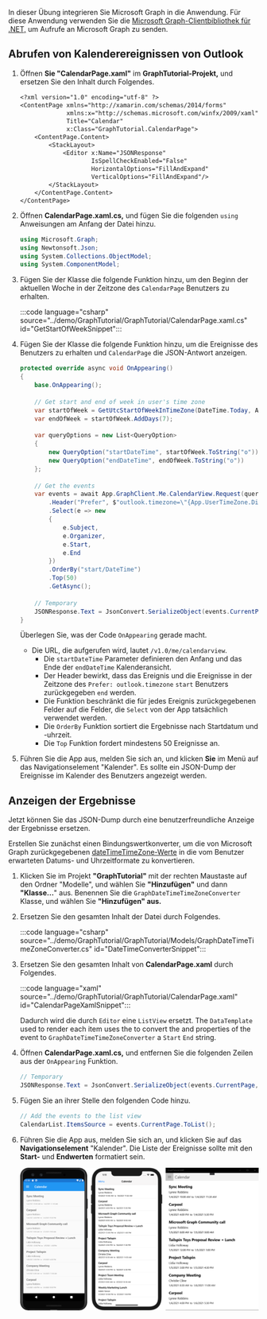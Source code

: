 <!-- markdownlint-disable MD002 MD041 -->

In dieser Übung integrieren Sie Microsoft Graph in die Anwendung. Für diese Anwendung verwenden Sie die [Microsoft Graph-Clientbibliothek für .NET,](https://github.com/microsoftgraph/msgraph-sdk-dotnet) um Aufrufe an Microsoft Graph zu senden.

## <a name="get-calendar-events-from-outlook"></a>Abrufen von Kalenderereignissen von Outlook

1. Öffnen **Sie "CalendarPage.xaml"** im **GraphTutorial-Projekt,** und ersetzen Sie den Inhalt durch Folgendes.

    ```xaml
    <?xml version="1.0" encoding="utf-8" ?>
    <ContentPage xmlns="http://xamarin.com/schemas/2014/forms"
                 xmlns:x="http://schemas.microsoft.com/winfx/2009/xaml"
                 Title="Calendar"
                 x:Class="GraphTutorial.CalendarPage">
        <ContentPage.Content>
            <StackLayout>
                <Editor x:Name="JSONResponse"
                        IsSpellCheckEnabled="False"
                        HorizontalOptions="FillAndExpand"
                        VerticalOptions="FillAndExpand"/>
            </StackLayout>
        </ContentPage.Content>
    </ContentPage>
    ```

1. Öffnen **CalendarPage.xaml.cs,** und fügen Sie die folgenden `using` Anweisungen am Anfang der Datei hinzu.

    ```csharp
    using Microsoft.Graph;
    using Newtonsoft.Json;
    using System.Collections.ObjectModel;
    using System.ComponentModel;
    ```

1. Fügen Sie der Klasse die folgende Funktion hinzu, um den Beginn der aktuellen Woche in der Zeitzone des `CalendarPage` Benutzers zu erhalten.

    :::code language="csharp" source="../demo/GraphTutorial/GraphTutorial/CalendarPage.xaml.cs" id="GetStartOfWeekSnippet":::

1. Fügen Sie der Klasse die folgende Funktion hinzu, um die Ereignisse des Benutzers zu erhalten und `CalendarPage` die JSON-Antwort anzeigen.

    ```csharp
    protected override async void OnAppearing()
    {
        base.OnAppearing();

        // Get start and end of week in user's time zone
        var startOfWeek = GetUtcStartOfWeekInTimeZone(DateTime.Today, App.UserTimeZone);
        var endOfWeek = startOfWeek.AddDays(7);

        var queryOptions = new List<QueryOption>
        {
            new QueryOption("startDateTime", startOfWeek.ToString("o")),
            new QueryOption("endDateTime", endOfWeek.ToString("o"))
        };

        // Get the events
        var events = await App.GraphClient.Me.CalendarView.Request(queryOptions)
            .Header("Prefer", $"outlook.timezone=\"{App.UserTimeZone.DisplayName}\"")
            .Select(e => new
            {
                e.Subject,
                e.Organizer,
                e.Start,
                e.End
            })
            .OrderBy("start/DateTime")
            .Top(50)
            .GetAsync();

        // Temporary
        JSONResponse.Text = JsonConvert.SerializeObject(events.CurrentPage, Formatting.Indented);
    }
    ```

    Überlegen Sie, was der Code `OnAppearing` gerade macht.

    - Die URL, die aufgerufen wird, lautet `/v1.0/me/calendarview`.
        - Die `startDateTime` Parameter definieren den Anfang und das Ende der `endDateTime` Kalenderansicht.
        - Der Header bewirkt, dass das Ereignis und die Ereignisse in der Zeitzone des `Prefer: outlook.timezone` `start` Benutzers zurückgegeben `end` werden.
        - Die Funktion beschränkt die für jedes Ereignis zurückgegebenen Felder auf die Felder, die `Select` von der App tatsächlich verwendet werden.
        - Die `OrderBy` Funktion sortiert die Ergebnisse nach Startdatum und -uhrzeit.
        - Die `Top` Funktion fordert mindestens 50 Ereignisse an.

1. Führen Sie die App aus, melden Sie sich an, und klicken **Sie** im Menü auf das Navigationselement "Kalender". Es sollte ein JSON-Dump der Ereignisse im Kalender des Benutzers angezeigt werden.

## <a name="display-the-results"></a>Anzeigen der Ergebnisse

Jetzt können Sie das JSON-Dump durch eine benutzerfreundliche Anzeige der Ergebnisse ersetzen.

Erstellen Sie [](/xamarin/xamarin-forms/xaml/xaml-basics/data-binding-basics#binding-value-converters) zunächst einen Bindungswertkonverter, um die von Microsoft Graph zurückgegebenen [dateTimeTimeZone-Werte](/graph/api/resources/datetimetimezone?view=graph-rest-1.0) in die vom Benutzer erwarteten Datums- und Uhrzeitformate zu konvertieren.

1. Klicken Sie im Projekt **"GraphTutorial"** mit der rechten Maustaste auf den Ordner "Modelle", und wählen Sie **"Hinzufügen"** und dann **"Klasse...**" aus.  Benennen Sie die `GraphDateTimeTimeZoneConverter` Klasse, und wählen Sie **"Hinzufügen" aus.**

1. Ersetzen Sie den gesamten Inhalt der Datei durch Folgendes.

    :::code language="csharp" source="../demo/GraphTutorial/GraphTutorial/Models/GraphDateTimeTimeZoneConverter.cs" id="DateTimeConverterSnippet":::

1. Ersetzen Sie den gesamten Inhalt von **CalendarPage.xaml** durch Folgendes.

    :::code language="xaml" source="../demo/GraphTutorial/GraphTutorial/CalendarPage.xaml" id="CalendarPageXamlSnippet":::

    Dadurch wird die durch `Editor` eine `ListView` ersetzt. The `DataTemplate` used to render each item uses the to convert the and properties of the event to `GraphDateTimeTimeZoneConverter` a `Start` `End` string.

1. Öffnen **CalendarPage.xaml.cs,** und entfernen Sie die folgenden Zeilen aus der `OnAppearing` Funktion.

    ```csharp
    // Temporary
    JSONResponse.Text = JsonConvert.SerializeObject(events.CurrentPage, Formatting.Indented);
    ```

1. Fügen Sie an ihrer Stelle den folgenden Code hinzu.

    ```csharp
    // Add the events to the list view
    CalendarList.ItemsSource = events.CurrentPage.ToList();
    ```

1. Führen Sie die App aus, melden Sie sich an, und klicken Sie auf das **Navigationselement** "Kalender". Die Liste der Ereignisse sollte mit den **Start-** und **Endwerten** formatiert sein.

    ![Ein Screenshot der Tabelle mit Ereignissen](./images/calendar-page.png)
